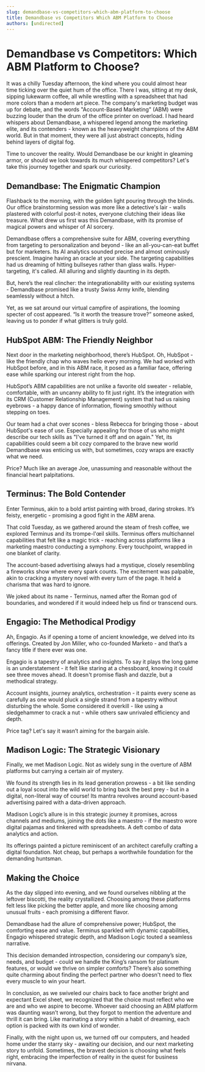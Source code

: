 ```yaml
---
slug: demandbase-vs-competitors-which-abm-platform-to-choose
title: Demandbase vs Competitors Which ABM Platform to Choose
authors: [undirected]
---
```



# Demandbase vs Competitors: Which ABM Platform to Choose?

It was a chilly Tuesday afternoon, the kind where you could almost hear time ticking over the quiet hum of the office. There I was, sitting at my desk, sipping lukewarm coffee, all while wrestling with a spreadsheet that had more colors than a modern art piece. The company's marketing budget was up for debate, and the words "Account-Based Marketing" (ABM) were buzzing louder than the drum of the office printer on overload. I had heard whispers about Demandbase, a whispered legend among the marketing elite, and its contenders - known as the heavyweight champions of the ABM world. But in that moment, they were all just abstract concepts, hiding behind layers of digital fog.

Time to uncover the reality. Would Demandbase be our knight in gleaming armor, or should we look towards its much whispered competitors? Let's take this journey together and spark our curiosity. 

## Demandbase: The Enigmatic Champion

Flashback to the morning, with the golden light pouring through the blinds. Our office brainstorming session was more like a detective's lair - walls plastered with colorful post-it notes, everyone clutching their ideas like treasure. What drew us first was this Demandbase, with its promise of magical powers and whisper of AI sorcery. 

Demandbase offers a comprehensive suite for ABM, covering everything from targeting to personalization and beyond - like an all-you-can-eat buffet but for marketers. Its AI analytics sounded precise and almost ominously prescient. Imagine having an oracle at your side. The targeting capabilities had us dreaming of hitting bullseyes rather than glass walls. Hyper-targeting, it's called. All alluring and slightly daunting in its depth.

But, here’s the real clincher: the integrationability with our existing systems - Demandbase promised like a trusty Swiss Army knife, blending seamlessly without a hitch. 

Yet, as we sat around our virtual campfire of aspirations, the looming specter of cost appeared. “Is it worth the treasure trove?” someone asked, leaving us to ponder if what glitters is truly gold.

## HubSpot ABM: The Friendly Neighbor

Next door in the marketing neighborhood, there’s HubSpot. Oh, HubSpot - like the friendly chap who waves hello every morning. We had worked with HubSpot before, and in this ABM race, it posed as a familiar face, offering ease while sparking our interest right from the hop.

HubSpot’s ABM capabilities are not unlike a favorite old sweater - reliable, comfortable, with an uncanny ability to fit just right. It’s the integration with its CRM (Customer Relationship Management) system that had us raising eyebrows - a happy dance of information, flowing smoothly without stepping on toes. 

Our team had a chat over scones - bless Rebecca for bringing those - about HubSpot's ease of use. Especially appealing for those of us who might describe our tech skills as "I've turned it off and on again." Yet, its capabilities could seem a bit cozy compared to the brave new world Demandbase was enticing us with, but sometimes, cozy wraps are exactly what we need.

Price? Much like an average Joe, unassuming and reasonable without the financial heart palpitations.

## Terminus: The Bold Contender

Enter Terminus, akin to a bold artist painting with broad, daring strokes. It’s feisty, energetic - promising a good fight in the ABM arena.

That cold Tuesday, as we gathered around the steam of fresh coffee, we explored Terminus and its trompe-l'œil skills. Terminus offers multichannel capabilities that felt like a magic trick - reaching across platforms like a marketing maestro conducting a symphony. Every touchpoint, wrapped in one blanket of clarity.

The account-based advertising always had a mystique, closely resembling a fireworks show where every spark counts. The excitement was palpable, akin to cracking a mystery novel with every turn of the page. It held a charisma that was hard to ignore.

We joked about its name - Terminus, named after the Roman god of boundaries, and wondered if it would indeed help us find or transcend ours.

## Engagio: The Methodical Prodigy

Ah, Engagio. As if opening a tome of ancient knowledge, we delved into its offerings. Created by Jon Miller, who co-founded Marketo - and that’s a fancy title if there ever was one.

Engagio is a tapestry of analytics and insights. To say it plays the long game is an understatement - it felt like staring at a chessboard, knowing it could see three moves ahead. It doesn't promise flash and dazzle, but a methodical strategy.

Account insights, journey analytics, orchestration - it paints every scene as carefully as one would pluck a single strand from a tapestry without disturbing the whole. Some considered it overkill - like using a sledgehammer to crack a nut - while others saw unrivaled efficiency and depth.

Price tag? Let's say it wasn’t aiming for the bargain aisle.

## Madison Logic: The Strategic Visionary

Finally, we met Madison Logic. Not as widely sung in the overture of ABM platforms but carrying a certain air of mystery.

We found its strength lies in its lead generation prowess - a bit like sending out a loyal scout into the wild world to bring back the best prey - but in a digital, non-literal way of course! Its mantra revolves around account-based advertising paired with a data-driven approach.

Madison Logic’s allure is in this strategic journey it promises, across channels and mediums, joining the dots like a maestro - if the maestro wore digital pajamas and tinkered with spreadsheets. A deft combo of data analytics and action.

Its offerings painted a picture reminiscent of an architect carefully crafting a digital foundation. Not cheap, but perhaps a worthwhile foundation for the demanding huntsman.

## Making the Choice

As the day slipped into evening, and we found ourselves nibbling at the leftover biscotti, the reality crystallized. Choosing among these platforms felt less like picking the better apple, and more like choosing among unusual fruits - each promising a different flavor.

Demandbase had the allure of comprehensive power; HubSpot, the comforting ease and value. Terminus sparkled with dynamic capabilities, Engagio whispered strategic depth, and Madison Logic touted a seamless narrative.

This decision demanded introspection, considering our company’s size, needs, and budget - could we handle the King’s ransom for platinum features, or would we thrive on simpler comforts? There’s also something quite charming about finding the perfect partner who doesn't need to flex every muscle to win your heart.

In conclusion, as we swiveled our chairs back to face another bright and expectant Excel sheet, we recognized that the choice must reflect who we are and who we aspire to become. Whoever said choosing an ABM platform was daunting wasn’t wrong, but they forgot to mention the adventure and thrill it can bring. Like marinating a story within a habit of dreaming, each option is packed with its own kind of wonder.

Finally, with the night upon us, we turned off our computers, and headed home under the starry sky - awaiting our decision, and our next marketing story to unfold. Sometimes, the bravest decision is choosing what feels right, embracing the imperfection of reality in the quest for business nirvana.
